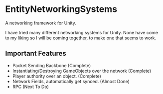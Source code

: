 # EntityNetworkingSystems
 A networking framework for Unity.


I have tried many different networking systems for Unity. None have come to my liking so I will be coming together, to make one that seems to work.


## Important Features
- Packet Sending Backbone (Complete)
- Instantiating/Destroying GameObjects over the network (Complete)
- Player authority over an object. (Complete)
- Network Fields, automatically get synced. (Almost Done)
- RPC (Next To Do)
